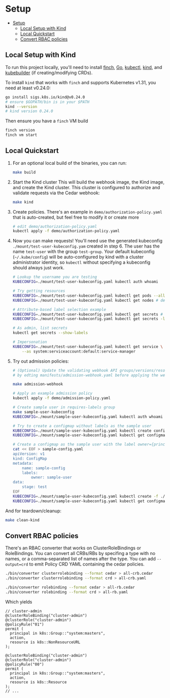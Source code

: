 # Setup

- [Setup](#setup)
  - [Local Setup with Kind](#local-setup-with-kind)
  - [Local Quickstart](#local-quickstart)
  - [Convert RBAC policies](#convert-rbac-policies)

## Local Setup with Kind

To run this project locally, you'll need to install [finch][finch], [Go][go], [kubectl][kubectl], [kind][kind], and [kubebuilder][kubebuilder] (if creating/modifying CRDs).

[finch]: https://github.com/runfinch/finch
[go]: https://go.dev/dl
[kubectl]: https://kubernetes.io/docs/tasks/tools/
[kind]: https://kind.sigs.k8s.io/
[kubebuilder]: https://book.kubebuilder.io/quick-start

To install `kind` that works with `finch` and supports Kubernetes v1.31, you need at least v0.24.0:
```bash
go install sigs.k8s.io/kind@v0.24.0
# ensure $GOPATH/bin is in your $PATH
kind --version
# kind version 0.24.0
```

Then ensure you have a `finch` VM build
```bash
finch version
finch vm start
```

## Local Quickstart

1. For an optional local build of the binaries, you can run:
    ```bash
    make build
    ```
2. Start the Kind cluster
    This will build the webhook image, the Kind image, and create the Kind cluster.
    This cluster is configured to authorize and validate requests via the Cedar webhook:
   ```bash
   make kind
   ```
3. Create policies. There's an example in `demo/authorization-policy.yaml` that is auto-created, but feel free to modify it or create more
   ```bash
   # edit demo/authorization-policy.yaml
   kubectl apply -f demo/authorization-policy.yaml
   ```
4. Now you can make requests! You'll need use the generated kubeconfig `./mount/test-user-kubeconfig.yam` created in step 6. The user has the name `test-user` with the group `test-group`. Your default kubeconfig (`~/.kube/config`) will be auto-configured by kind with a cluster administrator identity, so `kubectl` without specifying a kubeconfig should always just work.
    ```bash
    # Lookup the username you are testing
    KUBECONFIG=./mount/test-user-kubeconfig.yaml kubectl auth whoami

    # Try getting resources
    KUBECONFIG=./mount/test-user-kubeconfig.yaml kubectl get pods --all-namespaces # allowed
    KUBECONFIG=./mount/test-user-kubeconfig.yaml kubectl get nodes # denied

    # Attribute-based label selection example
    KUBECONFIG=./mount/test-user-kubeconfig.yaml kubectl get secrets # denied
    KUBECONFIG=./mount/test-user-kubeconfig.yaml kubectl get secrets -l owner=test-user --show-labels # allowed

    # As admin, list secrets
    kubectl get secrets --show-labels

    # Impersonation
    KUBECONFIG=./mount/test-user-kubeconfig.yaml kubectl get service \
        --as system:serviceaccount:default:service-manager
    ```
5. Try out admission policies:
    ```bash
    # (Optional) Update the validating webhook API groups/versions/resources you want validated
    # by edting manifests/admission-webhook.yaml before applying the webhook

    make admission-webhook

    # Apply an example admission policy
    kubectl apply -f demo/admission-policy.yaml

    # Create sample user in requires-labels group
    make sample-user-kubeconfig
    KUBECONFIG=./mount/sample-user-kubeconfig.yaml kubectl auth whoami

    # Try to create a configmap without labels as the sample user
    KUBECONFIG=./mount/sample-user-kubeconfig.yaml kubectl create configmap test-config --from-literal=k1=v1
    KUBECONFIG=./mount/sample-user-kubeconfig.yaml kubectl get configmap

    # Create a configmap as the sample user with the label owner={principal.name}
    cat << EOF > sample-config.yaml
    apiVersion: v1
    kind: ConfigMap
    metadata:
        name: sample-config
        labels:
            owner: sample-user
    data:
        stage: test
    EOF
    KUBECONFIG=./mount/sample-user-kubeconfig.yaml kubectl create -f ./sample-config.yaml
    KUBECONFIG=./mount/sample-user-kubeconfig.yaml kubectl get configmap -l owner=sample-user --show-labels
    ```

And for teardown/cleanup:
```bash
make clean-kind
```

## Convert RBAC policies

There's an RBAC converter that works on ClusterRoleBindings or RoleBindings.
You can convert all CRBs/RBs by specifing a type with no names, or a comma-separated list of names after the type.
You can add `--output=crd` to emit Policy CRD YAML containing the cedar policies.
```bash
./bin/converter clusterrolebinding --format cedar > all-crb.cedar
./bin/converter clusterrolebinding --format crd > all-crb.yaml

./bin/converter rolebinding --format cedar > all-rb.cedar
./bin/converter rolebinding --format crd > all-rb.yaml
```

Which yields

```cedar
// cluster-admin
@clusterRoleBinding("cluster-admin")
@clusterRole("cluster-admin")
@policyRule("01")
permit (
  principal in k8s::Group::"system:masters",
  action,
  resource is k8s::NonResourceURL
);

@clusterRoleBinding("cluster-admin")
@clusterRole("cluster-admin")
@policyRule("00")
permit (
  principal in k8s::Group::"system:masters",
  action,
  resource is k8s::Resource
);
// ...
```
